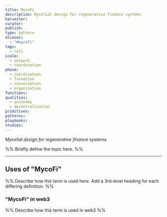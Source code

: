 ```yaml
---
title: MycoFi
description: Mycelial design for regenerative finance systems
harvester: 
curator: 
publish: 
type: pattern
aliases:
  - "#mycofi"
tags:
  - refi
scale:
  - network
  - coordination
phase:
  - coordination
  - formation
  - conversation
  - organization
functions: 
qualities:
  - autonomy
  - decentralization
primitives: 
patterns: 
playbooks: 
studies:
---
```


*Mycelial design for regenerative finance systems*

%% Briefly define the topic here. %%

---

## Uses of "MycoFi"

%% Describe how this term is used here. Add a 3rd-level heading for each differing definition. %%

### "MycoFi" in web3

%% Describe how this term is used in web3 %%
